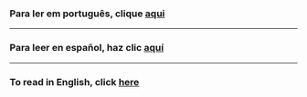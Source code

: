 ### Para ler em português, clique [**aqui**](https://github.com/nrxschool/solidity-101/tree/portugues)

__________________________

### Para leer en español, haz clic [**aquí**](https://github.com/nrxschool/solidity-101/tree/espanol)

__________________________

### To read in English, click [**here**](#)


